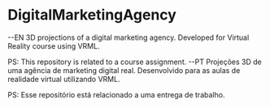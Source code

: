# DigitalMarketingAgency
--EN 
3D projections of a digital marketing agency. 
Developed for Virtual Reality course using VRML.

PS: This repository is related to a course assignment.
--PT 
Projeções 3D de uma agência de marketing digital real. 
Desenvolvido para as aulas de realidade virtual utilizando VRML.

PS: Esse repositório está relacionado a uma entrega de trabalho.
